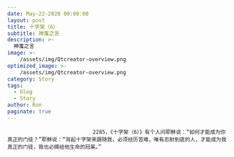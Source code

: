 ```yaml
---
date: May-22-2020 00:00:00
layout: post
title: 十字架（6）
subtitle: 神寓之言
description: >-
  神寓之言
image: >-
    /assets/img/Qtcreator-overview.png
optimized_image: >-
    /assets/img/Qtcreator-overview.png
category: Story
tags:
  - blog
  - Story
author: Ron
paginate: true
---
```


							　　2285，《十字架（6）》有个人问耶稣说：“如何才能成为你真正的门徒？”耶稣说：“背起十字架来跟随我，必须经历苦难，唯有忍耐到底的人，才能成为我真正的门徒，我也必赐给他生命的冠冕。”
							
							
						